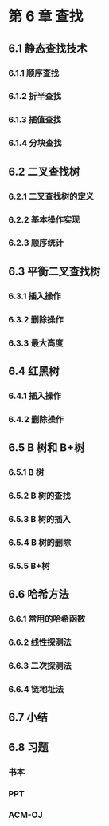 # 第 6 章 查找

## 6.1 静态查找技术

### 6.1.1 顺序查找

### 6.1.2 折半查找

### 6.1.3 插值查找

### 6.1.4 分块查找

## 6.2 二叉查找树

### 6.2.1 二叉查找树的定义

### 6.2.2 基本操作实现

### 6.2.3 顺序统计

## 6.3 平衡二叉查找树

### 6.3.1 插入操作

### 6.3.2 删除操作

### 6.3.3 最大高度

## 6.4 红黑树

### 6.4.1 插入操作

### 6.4.2 删除操作

## 6.5 B 树和 B+树

### 6.5.1 B 树

### 6.5.2 B 树的查找

### 6.5.3 B 树的插入

### 6.5.4 B 树的删除

### 6.5.5 B+树

## 6.6 哈希方法

### 6.6.1 常用的哈希函数

### 6.6.2 线性探测法

### 6.6.3 二次探测法

### 6.6.4 链地址法

## 6.7 小结

## 6.8 习题

### 书本

### PPT

### ACM-OJ
